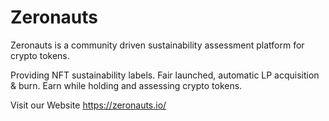 # Zeronauts

Zeronauts is a community driven sustainability assessment platform for crypto tokens. 

Providing NFT sustainability labels.
Fair launched, automatic LP acquisition & burn.
Earn while holding and assessing crypto tokens.

Visit our Website
https://zeronauts.io/
